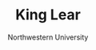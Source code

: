---
layout: album

type: Lighting Design
backto: /lighting

title: King Lear
subtitle: Northwestern University

meta: 
  Directors: Anne Woodworth and Dawn Mora
  Scenic Design: Jacqueline Chau
  Costume Design: Linda Roethke and Ana Kuzmanic
  Sound Design: Darien Schulman

images:
  - src: lighting/lear/edgaredmund.jpg
  - src: lighting/lear/edgargloucester.jpg
  - src: lighting/lear/edmundgloucester.jpg
  - src: lighting/lear/gonerilcastle.jpg
  - src: lighting/lear/nightmare3.jpg
  - src: lighting/lear/wheelchair.jpg

---
